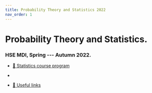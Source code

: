 ```yaml
---
title: Probability Theory and Statistics 2022
nav_order: 1
---
```

# Probability Theory and Statistics. 

### HSE MDI, Spring --- Autumn 2022.

* [🚀 Statistics course program](./program)


<!-- ![](../images/frog_hw.png) -->
* <!-- [💀 Home assignments](/hse_prob_stat//homework) --> 

<!--  * [🐍 Numerical examples](/hse_prob_stat//numerical) -->

* [🔧 Useful links](/hse_prob_stat_shared/links)

